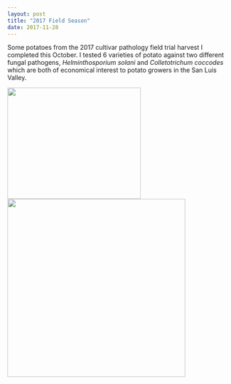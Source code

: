 ```yaml
---
layout: post
title: "2017 Field Season"
date: 2017-11-28
---
```


Some potatoes from the 2017 cultivar pathology field trial harvest I completed this October. I tested 6 varieties of potato against two different fungal pathogens, *Helminthosporium solani* and *Colletotrichum coccodes* which are both of economical interest to potato growers in the San Luis Valley.


<IMG WIDTH="300" HEIGHT="250" src=/_posts/IMG_2214.JPG align=center>
<IMG width = "400" src=/_posts/IMG_2214.JPG align=center>
